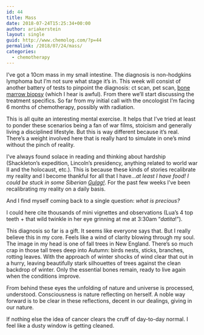 ```yaml
---
id: 44
title: Mass
date: 2018-07-24T15:25:34+00:00
author: ariakerstein
layout: single
guid: http://www.chemolog.com/?p=44
permalink: /2018/07/24/mass/
categories:
  - chemotherapy
---
```

I&#8217;ve got a 10cm mass in my small intestine. The diagnosis is non-hodgkins lymphoma but I&#8217;m not sure what stage it&#8217;s in. This week will consist of another battery of tests to pinpoint the diagnosis: ct scan, pet scan, [bone marrow biopsy](https://wp.me/pa7vdV-1d) (which I hear is awful). From there we&#8217;ll start discussing the treatment specifics. So far from my initial call with the oncologist I&#8217;m facing 6 months of chemotherapy, possibly with radiation.<!--more-->

This is all quite an interesting mental exercise. It helps that I&#8217;ve tried at least to ponder these scenarios being a fan of war films, stoicism and generally living a disciplined lifestyle. But this is way different because it&#8217;s real. There&#8217;s a weight involved here that is really hard to simulate in one&#8217;s mind without the pinch of reality.

I&#8217;ve always found solace in reading and thinking about hardship (Shackleton&#8217;s expedition, Lincoln&#8217;s presidency, anything related to world war II and the holocaust, etc.). This is because these kinds of stories recalibrate my reality and I become thankful for all that I have&#8230;_at least I have food! I could be stuck in some Siberian [Gulag!](https://en.wikipedia.org/wiki/Gulag)_. For the past few weeks I&#8217;ve been recalibrating my reality on a daily basis.

And I find myself coming back to a single question: _what is precious?_

I could here cite thousands of mini vignettes and observations (Lua&#8217;s 4 top teeth + that wild twinkle in her eye grinning at me at 3:30am &#8220;_datita_!&#8221;).

This diagnosis so far is a gift. It seems like everyone says that. But I really believe this in my core. Feels like a wind of clarity blowing through my soul. The image in my head is one of fall trees in New England. There&#8217;s so much crap in those tall trees deep into Autumn: birds nests, sticks, branches, rotting leaves. With the approach of winter shocks of wind clear that out in a hurry, leaving beautifully stark silhouettes of trees against the clean backdrop of winter. Only the essential bones remain, ready to live again when the conditions improve.

From behind these eyes the unfolding of nature and universe is processed, understood. Consciousness is nature reflecting on herself. A noble way forward is to be clear in these reflections, decent in our dealings, giving in our nature.

If nothing else the idea of cancer clears the cruff of day-to-day normal. I feel like a dusty window is getting cleaned.